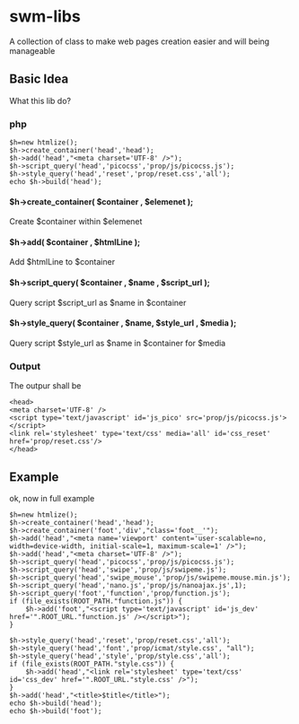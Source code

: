 # swm-libs

A collection of class to make web pages creation easier and will being manageable

## Basic Idea

What this lib do?

### php
```
$h=new htmlize(); 
$h->create_container('head','head'); 
$h->add('head',"<meta charset='UTF-8' />"); 
$h->script_query('head','picocss','prop/js/picocss.js');
$h->style_query('head','reset','prop/reset.css','all'); 
echo $h->build('head'); 
```

#### $h->create_container( $container , $elemenet ); 

Create $container within $elemenet

#### $h->add( $container , $htmlLine ); 

Add $htmlLine to $container

#### $h->script_query( $container , $name , $script_url ); 

Query script $script_url as $name in $container

#### $h->style_query( $container , $name, $style_url , $media ); 

Query script $style_url as $name in $container for $media

### Output

The outpur shall be

```
<head>
<meta charset='UTF-8' />
<script type='text/javascript' id='js_pico' src='prop/js/picocss.js'></script>
<link rel='stylesheet' type='text/css' media='all' id='css_reset' href='prop/reset.css'/>
</head>
```



## Example

ok, now in full example

```
$h=new htmlize(); 
$h->create_container('head','head'); 
$h->create_container('foot','div',"class='foot__'"); 
$h->add('head',"<meta name='viewport' content='user-scalable=no, width=device-width, initial-scale=1, maximum-scale=1' />"); 
$h->add('head',"<meta charset='UTF-8' />"); 
$h->script_query('head','picocss','prop/js/picocss.js'); 
$h->script_query('head','swipe','prop/js/swipeme.js'); 
$h->script_query('head','swipe_mouse','prop/js/swipeme.mouse.min.js'); 
$h->script_query('head','nano.js','prop/js/nanoajax.js',1); 
$h->script_query('foot','function','prop/function.js'); 
if (file_exists(ROOT_PATH."function.js")) { 
	$h->add('foot',"<script type='text/javascript' id='js_dev' href='".ROOT_URL."function.js' /></script>"); 
}

$h->style_query('head','reset','prop/reset.css','all'); 
$h->style_query('head','font','prop/icmat/style.css', "all"); 
$h->style_query('head','style','prop/style.css','all'); 
if (file_exists(ROOT_PATH."style.css")) { 
	$h->add('head',"<link rel='stylesheet' type='text/css' id='css_dev' href='".ROOT_URL."style.css' />"); 
}
$h->add('head',"<title>$title</title>"); 
echo $h->build('head'); 
echo $h->build('foot'); 
```
